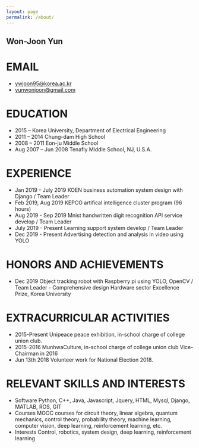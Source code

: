 ```yaml
---
layout: page
permalink: /about/
---
```


Won-Joon Yun
------------

EMAIL
====
   * ywjoon95@korea.ac.kr 
   * yunwonjoon@gmail.com   

EDUCATION 
====

   * 2015 –   Korea University, Department of Electrical Engineering
   * 2011 – 2014   Chung-dam High School 
   * 2008 – 2011   Eon-ju Middle School 
   * Aug 2007 – Jun 2008 Tenafly Middle School, NJ, U.S.A.   

EXPERIENCE
====

   * Jan 2019 - July 2019 KOEN business automation system design with Django / Team Leader 
   * Feb 2019, Aug 2019 KEPCO artifical intelligence cluster program (96 hours) 
   * Aug 2019 - Sep 2019 Mnist handwritten digit recognition API service develop / Team Leader 
   * July 2019 - Present  Learning support system develop / Team Leader  
   * Dec 2019 - Present  Advertising detection and analysis in video using YOLO 
   
HONORS AND ACHIEVEMENTS
====

   * Dec 2019 Object tracking robot with Raspberry pi using YOLO, OpenCV / Team Leader     - Comprehensive design Hardware sector Excellence Prize, Korea University 
   
EXTRACURRICULAR ACTIVITIES 
====

   * 2015-Present  Unipeace peace exhibition, in-school charge of college union club.
   * 2015-2016   MunhwaCulture, in-school charge of college union club    Vice-Chairman in 2016 
   * Jun 13th 2018 Volunteer work for National Election 2018.
   
RELEVANT SKILLS AND INTERESTS 
====

   * Software  Python, C++, Java, Javascript, Jquery, HTML, Mysql, Django, MATLAB, ROS, GIT 
   * Courses MOOC courses for circuit theory, linear algebra, quantum mechanics, control theory, probability theory, machine learning, computer vision, deep learning, reinforcement learning, etc. 
   * Interests  Control, robotics, system design, deep learning, reinforcement learning 
   
